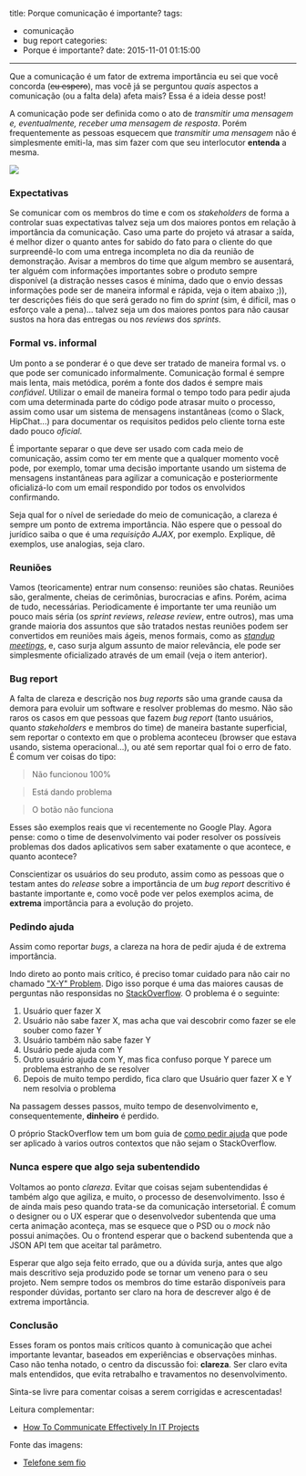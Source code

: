 title: Porque comunicação é importante?
tags:
  - comunicação
  - bug report
categories:
  - Porque é importante?
date: 2015-11-01 01:15:00
---

Que a comunicação é um fator de extrema importância eu sei que você concorda (~~eu espero~~), mas você já se perguntou _quais_ aspectos a comunicação (ou a falta dela) afeta mais? Essa é a ideia desse post!

A comunicação pode ser definida como o ato de _transmitir uma mensagem e, eventualmente, receber uma mensagem de resposta_. Porém frequentemente as pessoas esquecem que _transmitir uma mensagem_ não é simplesmente emiti-la, mas sim fazer com que seu interlocutor __entenda__ a mesma.

<img src="http://vidadesuporte.com.br/wp-content/uploads/2014/04/Suporte_970.jpg" />

<!-- more -->

### Expectativas

Se comunicar com os membros do time e com os _stakeholders_ de forma a controlar suas expectativas talvez seja um dos maiores pontos em relação à importância da comunicação. Caso uma parte do projeto vá atrasar a saída, é melhor dizer o quanto antes for sabido do fato para o cliente do que surpreendê-lo com uma entrega incompleta no dia da reunião de demonstração. Avisar a membros do time que algum membro se ausentará, ter alguém com informações importantes sobre o produto sempre disponível (a distração nesses casos é mínima, dado que o envio dessas informações pode ser de maneira informal e rápida, veja o item abaixo ;)), ter descrições fiéis do que será gerado no fim do _sprint_ (sim, é difícil, mas o esforço vale a pena)... talvez seja um dos maiores pontos para não causar sustos na hora das entregas ou nos _reviews_ dos _sprints_.

### Formal vs. informal

Um ponto a se ponderar é o que deve ser tratado de maneira formal vs. o que pode ser comunicado informalmente. Comunicação formal é sempre mais lenta, mais metódica, porém a fonte dos dados é sempre mais _confiável_. Utilizar o email de maneira formal o tempo todo para pedir ajuda com uma determinada parte do código pode atrasar muito o processo, assim como usar um sistema de mensagens instantâneas (como o Slack, HipChat...) para documentar os requisitos pedidos pelo cliente torna este dado pouco _oficial_.

É importante separar o que deve ser usado com cada meio de comunicação, assim como ter em mente que a qualquer momento você pode, por exemplo, tomar uma decisão importante usando um sistema de mensagens instantâneas para agilizar a comunicação e posteriormente oficializá-lo com um email respondido por todos os envolvidos confirmando.

Seja qual for o nível de seriedade do meio de comunicação, a clareza é sempre um ponto de extrema importância. Não espere que o pessoal do jurídico saiba o que é uma _requisição AJAX_, por exemplo. Explique, dê exemplos, use analogias, seja claro.

### Reuniões

Vamos (teoricamente) entrar num consenso: reuniões são chatas. Reuniões são, geralmente, cheias de cerimônias, burocracias e afins. Porém, acima de tudo, necessárias. Periodicamente é importante ter uma reunião um pouco mais séria (os _sprint reviews_, _release review_, entre outros), mas uma grande maioria dos assuntos que são tratados nestas reuniões podem ser convertidos em reuniões mais ágeis, menos formais, como as [_standup meetings_](https://www.mountaingoatsoftware.com/agile/scrum/daily-scrum), e, caso surja algum assunto de maior relevância, ele pode ser simplesmente oficializado através de um email (veja o item anterior).

### Bug report

A falta de clareza e descrição nos _bug reports_ são uma grande causa da demora para evoluir um software e resolver problemas do mesmo. Não são raros os casos em que pessoas que fazem _bug report_ (tanto usuários, quanto _stakeholders_ e membros do time) de maneira bastante superficial, sem reportar o contexto em que o problema aconteceu (browser que estava usando, sistema operacional...), ou até sem reportar qual foi o erro de fato. É comum ver coisas do tipo:

> Não funcionou 100%

> Está dando problema

> O botão não funciona

Esses são exemplos reais que vi recentemente no Google Play. Agora pense: como o time de desenvolvimento vai poder resolver os possíveis problemas dos dados aplicativos sem saber exatamente o que acontece, e quanto acontece?

Conscientizar os usuários do seu produto, assim como as pessoas que o testam antes do _release_ sobre a importância de um _bug report_ descritivo é bastante importante e, como você pode ver pelos exemplos acima, de __extrema__ importância para a evolução do projeto.

### Pedindo ajuda

Assim como reportar _bugs_, a clareza na hora de pedir ajuda é de extrema importância.

Indo direto ao ponto mais crítico, é preciso tomar cuidado para não cair no chamado ["X-Y" Problem](http://mywiki.wooledge.org/XyProblem). Digo isso porque é uma das maiores causas de perguntas não responsidas no [StackOverflow](http://stackoverflow.com/). O problema é o seguinte:

1. Usuário quer fazer X
2. Usuário não sabe fazer X, mas acha que vai descobrir como fazer se ele souber como fazer Y
3. Usuário também não sabe fazer Y
4. Usuário pede ajuda com Y
5. Outro usuário ajuda com Y, mas fica confuso porque Y parece um problema estranho de se resolver
6. Depois de muito tempo perdido, fica claro que Usuário quer fazer X e Y nem resolvia o problema

Na passagem desses passos, muito tempo de desenvolvimento e, consequentemente, __dinheiro__ é perdido.

O próprio StackOverflow tem um bom guia de [como pedir ajuda](http://stackoverflow.com/help/how-to-ask) que pode ser aplicado à varios outros contextos que não sejam o StackOverflow.

### Nunca espere que algo seja subentendido

Voltamos ao ponto _clareza_. Evitar que coisas sejam subentendidas é também algo que agiliza, e muito, o processo de desenvolvimento. Isso é de ainda mais peso quando trata-se da comunicação intersetorial. É comum o designer ou o UX esperar que o desenvolvedor subentenda que uma certa animação aconteça, mas se esquece que o PSD ou o _mock_ não possui animações. Ou o frontend esperar que o backend subentenda que a JSON API tem que aceitar tal parâmetro.

Esperar que algo seja feito errado, que ou a dúvida surja, antes que algo mais descritivo seja produzido pode se tornar um veneno para o seu projeto. Nem sempre todos os membros do time estarão disponíveis para responder dúvidas, portanto ser claro na hora de descrever algo é de extrema importância.

### Conclusão

Esses foram os pontos mais críticos quanto à comunicação que achei importante levantar, baseados em experiências e observações minhas. Caso não tenha notado, o centro da discussão foi: __clareza__. Ser claro evita mals entendidos, que evita retrabalho e travamentos no desenvolvimento.

Sinta-se livre para comentar coisas a serem corrigidas e acrescentadas!

Leitura complementar:

- [How To Communicate Effectively In IT Projects](http://www.smashingmagazine.com/2014/06/communicating-effectively-in-projects/)

Fonte das imagens:

- [Telefone sem fio](http://vidadesuporte.com.br/suporte-a-serie/telefone-sem-fio/)